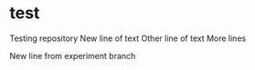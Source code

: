 # test
Testing repository
New line of text
Other line of text
More lines

New line from experiment branch
